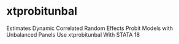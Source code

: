 # xtprobitunbal
Estimates Dynamic Correlated Random Effects Probit Models with Unbalanced Panels Use xtprobitunbal With STATA 18
